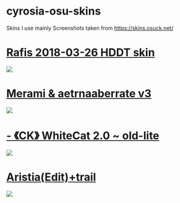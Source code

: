 # cyrosia-osu-skins
Skins I use mainly
Screenshots taken from 
https://skins.osuck.net/




# [Rafis 2018-03-26 HDDT skin](https://www.mediafire.com/file/5r7s1o48l8y75j9/Rafis_2018-03-26_HDDT.osk/file)
![](https://skins.osuck.net/uploads/posts/2018-09/1537866905_ferbeuw.jpg)

# [Merami & aetrnaaberrate v3](https://www.mediafire.com/file/bwcpo5wsa84uc5y/Merami_%2526_aetrnaaberrate_v3.osk/file)
![](https://skins.osuck.net/uploads/posts/2020-03/1584189023_screenshot8185.jpg)

# [-         《CK》 WhiteCat 2.0 ~ old-lite](https://www.mediafire.com/file/8x9atruhepblpdh/-_%25E3%2580%258ACK%25E3%2580%258B_WhiteCat_2.0_%257E_old-lite.osk/file)
![](https://skins.osuck.net/uploads/posts/2021-04/1617905157_screenshot10008.jpg)

# [Aristia(Edit)+trail](https://www.mediafire.com/file/fp1dq65q2k4ikig/Aristia%2528Edit%2529%252Btrail.osk/file)
![](https://skins.osuck.net/uploads/posts/2019-07/1561975230_screenshot5519.jpg)

